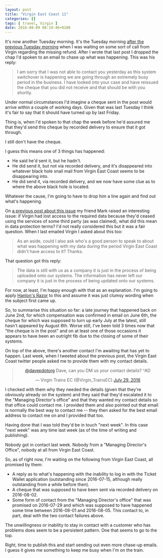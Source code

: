 ```yaml
---
layout: post
title: "Virgin East Coast 11"
categories: []
tags: [ travel, Virgin ]
date: 2016-08-09 08:19:46+0100
---
```


It's now another Tuesday morning. It's the Tuesday morning
[after the previous Tuesday morning](/2016/08/02/virgin_east_coast_10.html)
when I was waiting on some sort of call from Virgin regarding the missing
refund. After I wrote that last post I dropped the chap I'd spoken to an
email to chase up what was happening. This was his reply:

> I am sorry that I was not able to contact you yesterday as this system
> switchover is happening we are going through an extremely busy period in
> the business. I have looked into your case and have reissued the cheque
> that you did not receive and that should be with you shortly.

Under normal circumstances I'd imagine a cheque sent in the post would
arrive within a couple of working days. Given that was last Tuesday I think
it's fair to say that it should have turned up by last Friday.

Thing is, when I'd spoken to that chap the week before he'd assured me that
they'd send this cheque by recorded delivery to ensure that it got through. 

I still don't have the cheque.

I guess this means one of 3 things has happened:

- He said he'd sent it, but he hadn't.
- He did send it, but not via recorded delivery, and it's disappeared into
  whatever black hole snail mail from Virgin East Coast seems to be
  disappearing into.
- He did send it, via recorded delivery, and we now have some clue as to
  where the above black hole is located.
  
Whatever the cause, I'm going to have to drop him a line again and find out
what's happening.

On [a previous post about this issue](/2016/07/29/virgin_east_coast_9.html)
my friend Mark raised an interesting issue: if Virgin had lost access to the
required data because they'd ceased using the services of some third party
(as was claimed), what did this mean in data protection terms? I'd not
really considered this but it was a fair question. When I last emailed
Virgin I asked about this too:

> As an aside, could I also ask who's a good person to speak to about what
> was happening with my data during the period Virgin East Coast didn't have
> access to it? Thanks.

That question got this reply:

> The data is still with us as a company it is just in the process of being
> uploaded onto our systems. The information has never left our company it
> is just in the process of being updated onto our systems.

For now, at least, I'm happy enough with that as an explanation. I'm going
to apply [Hanlon's Razor](https://en.wikipedia.org/wiki/Hanlon%27s_razor) to
this and assume it was just clumsy wording when the subject first came up.

So, to summarise this situation so far: a late journey that happened back on
June 2nd, for which compensation was confirmed in email on June 6th, the
cheque for which was supposed to turn up early July at the latest, still
hasn't appeared by August 8th. Worse still, I've been told 3 times now that
"the cheque is in the post" and on at least one of those occasions it
appears to have been an outright fib due to the closing of some of their
systems.

On top of the above, there's another contact I'm awaiting that has yet to
happen. Last week, when I tweeted about the previous post, the Virgin East
Coast twitter people asked me to provide them with my contact details.

<center>
<blockquote class="twitter-tweet" data-partner="tweetdeck"><p lang="en" dir="ltr"><a href="https://twitter.com/davepdotorg">@davepdotorg</a> Dave, can you DM us your contact details? ^AD</p>&mdash; Virgin Trains EC (@Virgin_TrainsEC) <a href="https://twitter.com/Virgin_TrainsEC/status/759043408253943808">July 29, 2016</a></blockquote>
<script async src="//platform.twitter.com/widgets.js"
charset="utf-8"></script>
</center>

I checked with them why they needed the details (given that they're
obviously already on the system) and they said that they'd escalated it to
the "Managing Director's office" and that they wanted my contact details so
that office could contact me. I provided them and also pointed out that email is
normally the best way to contact me -- they then asked for the best email
address to contact me on and I provided that too.

Having done that I was told they'd be in touch "next week". In this case
"next week" was any time last week (as of the time of writing and
publishing).

Nobody got in contact last week. Nobody from a "Managing Director's Office",
nobody at all from Virgin East Coast.

So, as of right now, I'm waiting on the following from Virgin East Coast,
all promised by them:

- A reply as to what's happening with the inability to log in with the
  Ticket Wallet application (outstanding since 2016-07-15, although really
  outstanding from a while before then).
- A cheque that was supposed to have been sent via recorded delivery on
  2016-08-02.
- Some form of contact from the "Managing Director's office" that was
  promised on 2016-07-29 and which was supposed to have happened some time
  between 2016-08-01 and 2016-08-05. This contact to, in part, deal with the
  two contact failures above.
  
The unwillingness or inability to stay in contact with a customer who has
problems does seem to be a persistent pattern. One that seems to go to the
top.

Right, time to publish this and start sending out even more chase-up emails.
I guess it gives me something to keep me busy when I'm on the train.
